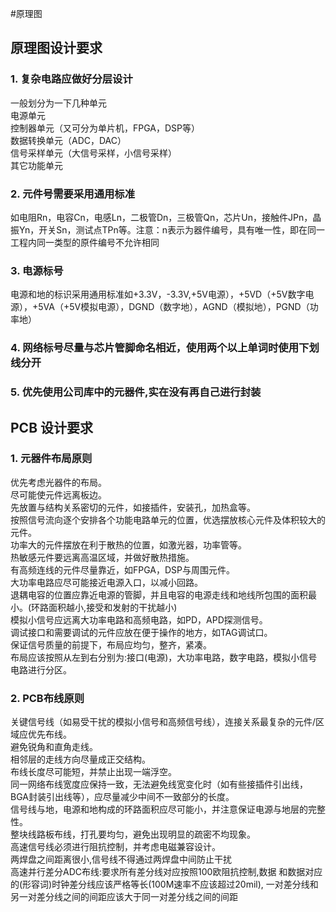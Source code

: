 #原理图  
## 原理图设计要求  
### 1. 复杂电路应做好分层设计  
一般划分为一下几种单元  
电源单元  
控制器单元（又可分为单片机，FPGA，DSP等）  
数据转换单元（ADC，DAC）  
信号采样单元（大信号采样，小信号采样）  
其它功能单元  

### 2. 元件号需要采用通用标准  
如电阻Rn，电容Cn，电感Ln，二极管Dn，三极管Qn，芯片Un，接触件JPn，晶振Yn，开关Sn，测试点TPn等。注意：n表示为器件编号，具有唯一性，即在同一工程内同一类型的原件编号不允许相同  

### 3. 电源标号  
电源和地的标识采用通用标准如+3.3V，-3.3V,+5V电源），+5VD（+5V数字电源），+5VA（+5V模拟电源），DGND（数字地），AGND（模拟地），PGND（功率地）  

### 4. 网络标号尽量与芯片管脚命名相近，使用两个以上单词时使用下划线分开  

### 5. 优先使用公司库中的元器件,实在没有再自己进行封装  

## PCB 设计要求    
### 1. 元器件布局原则  
优先考虑光器件的布局。  
尽可能使元件远离板边。  
先放置与结构关系密切的元件，如接插件，安装孔，加热盒等。  
按照信号流向逐个安排各个功能电路单元的位置，优选摆放核心元件及体积较大的元件。  
功率大的元件摆放在利于散热的位置，如激光器，功率管等。  
热敏感元件要远离高温区域，并做好散热措施。  
有高频连线的元件尽量靠近，如FPGA，DSP与周围元件。  
大功率电路应尽可能接近电源入口，以减小回路。  
退耦电容的位置应靠近电源的管脚，并且电容的电源走线和地线所包围的面积最小。(环路面积越小,接受和发射的干扰越小)  
模拟小信号应远离大功率电路和高频电路，如PD，APD探测信号。  
调试接口和需要调试的元件应放在便于操作的地方，如TAG调试口。  
保证信号质量的前提下，布局应均匀，整齐，紧凑。  
布局应该按照从左到右分别为:接口(电源)，大功率电路，数字电路，模拟小信号电路进行分区。    

### 2. PCB布线原则  
关键信号线（如易受干扰的模拟小信号和高频信号线），连接关系最复杂的元件/区域应优先布线。  
避免锐角和直角走线。  
相邻层的走线方向尽量成正交结构。  
布线长度尽可能短，并禁止出现一端浮空。  
同一网络布线宽度应保持一致，无法避免线宽变化时（如有些接插件引出线，BGA封装引出线等），应尽量减少中间不一致部分的长度。  
信号线与地，电源和地构成的环路面积应尽可能小，并注意保证电源与地层的完整性。  
整块线路板布线，打孔要均匀，避免出现明显的疏密不均现象。  
高速信号线必须进行阻抗控制，并考虑电磁兼容设计。  
两焊盘之间距离很小,信号线不得通过两焊盘中间防止干扰    
高速并行差分ADC布线:要求所有差分线对应按照100欧阻抗控制,数据     和数据对应的(形容词)时钟差分线应该严格等长(100M速率不应该超过20mil), 一对差分线和另一对差分线之间的间距应该大于同一对差分线之间的间距


